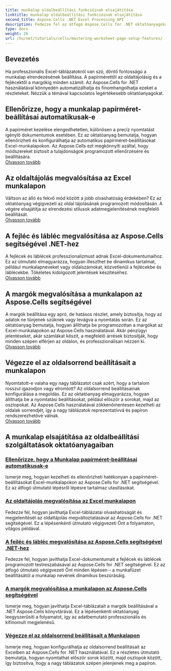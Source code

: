 ```yaml
---
title: munkalap oldalbeállítási funkcióinak elsajátítása
linktitle: munkalap oldalbeállítási funkcióinak elsajátítása
second_title: Aspose.Cells .NET Excel Processing API
description: Fedezze fel az átfogó Aspose.Cells for .NET oktatóanyagokat, beleértve a munkalap-oldalbeállítási funkciók, például a papírméret, a tájolás, a fejlécek, a margók és egyebek kezelését.
type: docs
weight: 26
url: /hu/net/tutorials/cells/mastering-worksheet-page-setup-features/
---
```

## Bevezetés

Ha professzionális Excel-táblázatokról van szó, döntő fontosságú a munkalap elrendezésének beállítása. A papírmérettől az oldaltájolásig és a fejlécektől a margókig minden számít. Az Aspose.Cells for .NET használatával könnyedén automatizálhatja és finomhangolhatja ezeket a részleteket. Nézzük a témával kapcsolatos legértékesebb oktatóanyagokat.

## Ellenőrizze, hogy a munkalap papírméret-beállításai automatikusak-e  
A papírméret kezelése elengedhetetlen, különösen a precíz nyomtatást igénylő dokumentumok esetében. Ez az oktatóanyag bemutatja, hogyan ellenőrizheti és konfigurálhatja az automatikus papírméret-beállításokat Excel-munkalapokon. Az Aspose.Cells ezt megkönnyíti azáltal, hogy módszereket biztosít a tulajdonságok programozott ellenőrzésére és beállítására.  
[Olvasson tovább](./check-if-paper-size-settings/)

## Az oldaltájolás megvalósítása az Excel munkalapon  
Váltson az álló és fekvő mód között a jobb olvashatóság érdekében? Ez az oktatóanyag végigvezeti az oldal tájolásának programozott módosításán. A végére elsajátítja az elrendezési stílusok adatmegjelenítésének megfelelő beállítását.  
[Olvasson tovább](./implement-page-orientation-in-excel-worksheet/)

## A fejléc és lábléc megvalósítása az Aspose.Cells segítségével .NET-hez  
A fejlécek és láblécek professzionalizmust adnak Excel-dokumentumaihoz. Ez az útmutató elmagyarázza, hogyan illeszthet be dinamikus tartalmat, például munkalapneveket vagy oldalszámokat, közvetlenül a fejlécekbe és láblécekbe. Tökéletes kidolgozott jelentések készítéséhez.  
[Olvasson tovább](./implement-header-footer/)

## A margók megvalósítása a munkalapon az Aspose.Cells segítségével  

A margók beállítása egy apró, de hatásos részlet, amely biztosítja, hogy az adatok ne tűnjenek szűknek vagy levágva a nyomtatás során. Ez az oktatóanyag bemutatja, hogyan állíthatja be programozottan a margókat az Excel-munkalapokon az Aspose.Cells használatával. Akár pénzügyi jelentéseket, akár számlákat készít, a megfelelő árrések biztosítják, hogy minden szépen elférjen az oldalon, és professzionálisan nézzen ki.  
[Olvasson tovább](./implement-margins-in-worksheet/)

## Végezze el az oldalsorrend beállításait a munkalapon  

Nyomtatott-e valaha egy nagy táblázatot csak azért, hogy a tartalom rosszul igazodjon vagy elromlott? Az oldalsorrend beállításainak konfigurálása a megoldás. Ez az oktatóanyag elmagyarázza, hogyan állíthatja be a nyomtatási beállításokat, például először a sorokat, majd az oszlopokat. Az Aspose.Cells használatával zökkenőmentesen kezelheti az oldalak sorrendjét, így a nagy táblázatok reprezentatívvá és papíron rendszerezhetővé válnak.  
[Olvasson tovább](./implement-page-order-settings/)


## A munkalap elsajátítása az oldalbeállítási szolgáltatások oktatóanyagaiban
### [Ellenőrizze, hogy a Munkalap papírméret-beállításai automatikusak-e](./check-if-paper-size-settings/)
Ismerje meg, hogyan kezelheti és ellenőrizheti hatékonyan a papírméret-beállításokat Excel-munkalapokon az Aspose.Cells for .NET segítségével. Ez az átfogó útmutató lépésről lépésre tartalmaz utasításokat.
### [Az oldaltájolás megvalósítása az Excel munkalapon](./implement-page-orientation-in-excel-worksheet/)
Fedezze fel, hogyan javíthatja Excel-táblázatai olvashatóságát és megjelenítését az oldaltájolás megváltoztatásával az Aspose.Cells for .NET segítségével. Ez a lépésenkénti útmutató végigvezeti Önt a folyamaton, világos példával.
### [A fejléc és lábléc megvalósítása az Aspose.Cells segítségével .NET-hez](./implement-header-footer/)
Fedezze fel, hogyan javíthatja Excel-dokumentumait a fejlécek és láblécek programozott testreszabásával az Aspose.Cells for .NET segítségével. Ez az átfogó útmutató végigvezeti Önt minden lépésen – a munkafüzet beállításától a munkalap nevének dinamikus beszúrásáig.
### [A margók megvalósítása a munkalapon az Aspose.Cells segítségével](./implement-margins-in-worksheet/)
Ismerje meg, hogyan javíthatja Excel-táblázatait a margók beállításával a .NET Aspose.Cells könyvtárával. Ez a lépésenkénti oktatóanyag leegyszerűsíti a folyamatot, így az adatbemutató professzionális és kifinomult megjelenésű.
### [Végezze el az oldalsorrend beállításait a Munkalapon](./implement-page-order-settings/)
Ismerje meg, hogyan konfigurálhatja az oldalsorrend beállításait az Excelben az Aspose.Cells for .NET használatával. Ez a részletes útmutató bemutatja, hogyan nyomtathat először sorok között, majd oszlopok között, így biztosítva, hogy a nagy táblázatok szépen jelenjenek meg a papíron.